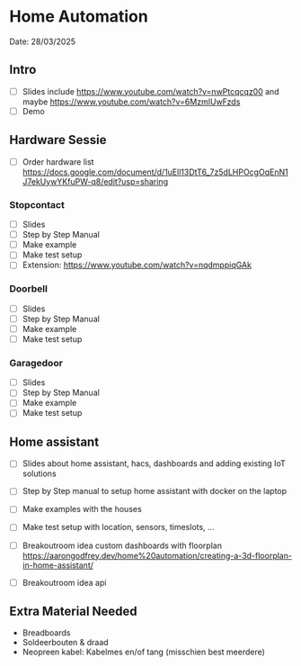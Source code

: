 # Home Automation

Date: 28/03/2025

## Intro
- [ ] Slides include https://www.youtube.com/watch?v=nwPtcqcqz00 and maybe https://www.youtube.com/watch?v=6MzmIUwFzds
- [ ] Demo

## Hardware Sessie 
 - [ ] Order hardware list https://docs.google.com/document/d/1uEll13DtT6_7z5dLHPOcgOqEnN1J7ekUywYKfuPW-q8/edit?usp=sharing

### Stopcontact
- [ ] Slides
- [ ] Step by Step Manual
- [ ] Make example
- [ ] Make test setup
- [ ] Extension: https://www.youtube.com/watch?v=nqdmppiqGAk

### Doorbell
- [ ] Slides
- [ ] Step by Step Manual
- [ ] Make example
- [ ] Make test setup

### Garagedoor
- [ ] Slides
- [ ] Step by Step Manual
- [ ] Make example
- [ ] Make test setup

## Home assistant
- [ ] Slides about home assistant, hacs, dashboards and adding existing IoT solutions
- [ ] Step by Step manual to setup home assistant with docker on the laptop
- [ ] Make examples with the houses 
- [ ] Make test setup with location, sensors, timeslots, ...
- [ ] Breakoutroom idea custom dashboards with floorplan https://aarongodfrey.dev/home%20automation/creating-a-3d-floorplan-in-home-assistant/
- [ ] Breakoutroom idea api


## Extra Material Needed

- Breadboards
- Soldeerbouten & draad
- Neopreen kabel: Kabelmes en/of tang (misschien best meerdere)
